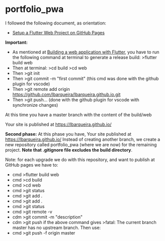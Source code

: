 # portfolio_pwa

I followed the following document, as orientation:
- [Setup a Flutter Web Project on GitHub Pages](https://itnext.io/setup-a-flutter-web-project-on-github-pages-58b3118b0a28)

__Important:__ 
- As mentioned at [Building a web application with Flutter](https://flutter.dev/docs/get-started/web), you have to run the following command at terminal to generate a release build: >flutter build web
- Then at terminal: >cd build  >cd web
- Then >git init
- Then >git commit -m "first commit" (this cmd was done with the github plugin for vscode)
- Then >git remote add origin https://github.com/lbarqueira/lbarqueira.github.io.git
- Then >git push... (done with the github plugin for vscode with synchronize changes)

At this time you have a master branch with the content of the build/web

Your site is published at https://lbarqueira.github.io/

__Second phase:__
At this phase you have,  Your site published at https://lbarqueira.github.io/ 
Instead of creating another branch, we create a new repository called portfolio_pwa (where we are now) for the remaining project. __Note that .gitignore file excludes the build directory__.

Note: for each upgrade we do with this repository, and want to publish at GitHub pages we have to:
- cmd >flutter build web
- cmd >cd build 
- cmd >cd web
- cmd >git status
- cmd >git add .
- cmd >git add .
- cmd >git status
- cmd >git remote -v
- cdm >git commit -m "description"
- cdm >git push
if the above command gives >fatal: The current branch master has no upstream branch.
Then use:
- cmd >git push -f origin master
